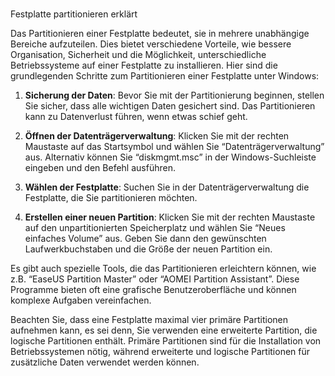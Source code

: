 
# 

Festplatte partitionieren erklärt

Das Partitionieren einer Festplatte bedeutet, sie in mehrere unabhängige Bereiche aufzuteilen. Dies bietet verschiedene Vorteile, wie bessere Organisation, Sicherheit und die Möglichkeit, unterschiedliche Betriebssysteme auf einer Festplatte zu installieren. Hier sind die grundlegenden Schritte zum Partitionieren einer Festplatte unter Windows:

1. **Sicherung der Daten**: Bevor Sie mit der Partitionierung beginnen, stellen Sie sicher, dass alle wichtigen Daten gesichert sind. Das Partitionieren kann zu Datenverlust führen, wenn etwas schief geht.
    
2. **Öffnen der Datenträgerverwaltung**: Klicken Sie mit der rechten Maustaste auf das Startsymbol und wählen Sie “Datenträgerverwaltung” aus. Alternativ können Sie “diskmgmt.msc” in der Windows-Suchleiste eingeben und den Befehl ausführen.
    
3. **Wählen der Festplatte**: Suchen Sie in der Datenträgerverwaltung die Festplatte, die Sie partitionieren möchten.
    
4. **Erstellen einer neuen Partition**: Klicken Sie mit der rechten Maustaste auf den unpartitionierten Speicherplatz und wählen Sie “Neues einfaches Volume” aus. Geben Sie dann den gewünschten Laufwerkbuchstaben und die Größe der neuen Partition ein.
    

Es gibt auch spezielle Tools, die das Partitionieren erleichtern können, wie z.B. “EaseUS Partition Master” oder “AOMEI Partition Assistant”. Diese Programme bieten oft eine grafische Benutzeroberfläche und können komplexe Aufgaben vereinfachen.

Beachten Sie, dass eine Festplatte maximal vier primäre Partitionen aufnehmen kann, es sei denn, Sie verwenden eine erweiterte Partition, die logische Partitionen enthält. Primäre Partitionen sind für die Installation von Betriebssystemen nötig, während erweiterte und logische Partitionen für zusätzliche Daten verwendet werden können.